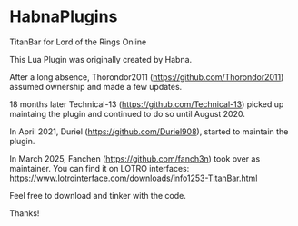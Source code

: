 # HabnaPlugins
TitanBar for Lord of the Rings Online

This Lua Plugin was originally created by Habna.

After a long absence, Thorondor2011 (https://github.com/Thorondor2011) assumed ownership and made a few updates.

18 months later Technical-13 (https://github.com/Technical-13) picked up maintaing the plugin and continued to do so until August 2020.

In April 2021, Duriel (https://github.com/Duriel908), started to maintain the plugin.

In March 2025, Fanchen (https://github.com/fanch3n) took over as maintainer.
You can find it on LOTRO interfaces: https://www.lotrointerface.com/downloads/info1253-TitanBar.html

Feel free to download and tinker with the code.

Thanks!
